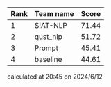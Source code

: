 | Rank | Team name | Score |
| ---- | --------- | ----- |
| 1    | SIAT-NLP  | 71.44 |
| 2    | qust_nlp  | 51.72 |
| 3    | Prompt    | 45.41 |
| 4    | baseline  | 44.61 |

calculated at 20:45 on 2024/6/12 
